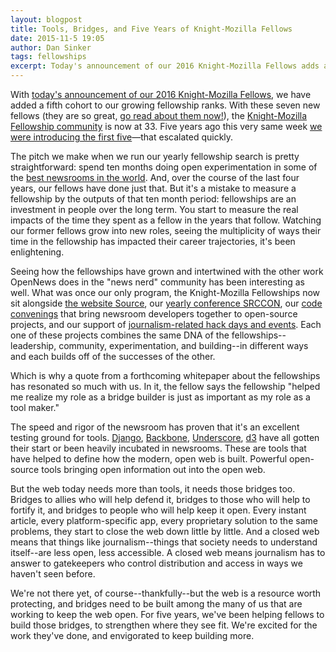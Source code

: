 ```yaml
---
layout: blogpost
title: Tools, Bridges, and Five Years of Knight-Mozilla Fellows
date: 2015-11-5 19:05
author: Dan Sinker
tags: fellowships
excerpt: Today's announcement of our 2016 Knight-Mozilla Fellows adds a fifth cohort to our fellowship community.
---
```

With [today's announcement of our 2016 Knight-Mozilla Fellows](/blog/introducing-2016-fellows/), we have added a fifth cohort to our growing fellowship ranks. With these seven new fellows (they are so great, [go read about them now!](/blog/introducing-2016-fellows/)), the [Knight-Mozilla Fellowship community](/what/fellowships/community/) is now at 33. Five years ago this very same week [we were introducing the first five](https://blog.mozilla.org/blog/2011/11/04/journalism-in-the-open-the-201112-knight-mozilla-fellows-announced/)—that escalated quickly.

The pitch we make when we run our yearly fellowship search is pretty straightforward: spend ten months doing open experimentation in some of the [best newsrooms in the world](/what/fellowships/partners/). And, over the course of the last four years, our fellows have done just that. But it's a mistake to measure a fellowship by the outputs of that ten month period: fellowships are an investment in people over the long term. You start to measure the real impacts of the time they spent as a fellow in the years that follow. Watching our former fellows grow into new roles, seeing the multiplicity of ways their time in the fellowship has impacted their career trajectories, it's been enlightening.

Seeing how the fellowships have grown and intertwined with the other work OpenNews does in the "news nerd" community has been interesting as well. What was once our only program, the Knight-Mozilla Fellowships now sit alongside [the website Source](https://source.opennews.org/en-US/), our [yearly conference SRCCON](http://srccon.org/), our [code convenings](/what/community/convenings/) that bring newsroom developers together to open-source projects, and our support of [journalism-related hack days and events](/what/community/eventsupport/). Each one of these projects combines the same DNA of the fellowships--leadership, community, experimentation, and building--in different ways and each builds off of the successes of the other.

Which is why a quote from a forthcoming whitepaper about the fellowships has resonated so much with us. In it, the fellow says the fellowship "helped me realize my role as a bridge builder is just as important as my role as a tool maker."

The speed and rigor of the newsroom has proven that it's an excellent testing ground for tools. [Django](https://www.djangoproject.com/), [Backbone](http://backbonejs.org/), [Underscore](http://underscorejs.org/), [d3](http://d3js.org/) have all gotten their start or been heavily incubated in newsrooms. These are tools that have helped to define how the modern, open web is built. Powerful open-source tools bringing open information out into the open web.

But the web today needs more than tools, it needs those bridges too. Bridges to allies who will help defend it, bridges to those who will help to fortify it, and bridges to people who will help keep it open. Every instant article, every platform-specific app, every proprietary solution to the same problems, they start to close the web down little by little. And a closed web means that things like journalism--things that society needs to understand itself--are less open, less accessible. A closed web means journalism has to answer to gatekeepers who control distribution and access in ways we haven't seen before.

We're not there yet, of course--thankfully--but the web is a resource worth protecting, and bridges need to be built among the many of us that are working to keep the web open. For five years, we've been helping fellows to build those bridges, to strengthen where they see fit. We're excited for the work they've done, and envigorated to keep building more.
